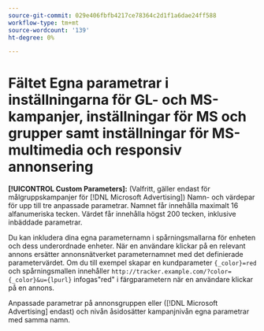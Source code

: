 ```yaml
---
source-git-commit: 029e406fbfb4217ce78364c2d1f1a6dae24ff588
workflow-type: tm+mt
source-wordcount: '139'
ht-degree: 0%

---
```

# Fältet Egna parametrar i inställningarna för GL- och MS-kampanjer, inställningar för MS och grupper samt inställningar för MS-multimedia och responsiv annonsering

**[!UICONTROL Custom Parameters]:** (Valfritt, gäller endast för målgruppskampanjer för [!DNL Microsoft Advertising]) Namn- och värdepar för upp till tre anpassade parametrar. Namnet får innehålla maximalt 16 alfanumeriska tecken. Värdet får innehålla högst 200 tecken, inklusive inbäddade parametrar.

Du kan inkludera dina egna parameternamn i spårningsmallarna för enheten och dess underordnade enheter. När en användare klickar på en relevant annons ersätter annonsnätverket parameternamnet med det definierade parametervärdet. Om du till exempel skapar en kundparameter `{_color}=red` och spårningsmallen innehåller `http://tracker.example.com/?color={_color}&u={lpurl}` infogas&quot;red&quot; i färgparametern när en användare klickar på en annons.

Anpassade parametrar på annonsgruppen eller ([!DNL Microsoft Advertising] endast) och nivån åsidosätter kampanjnivån
egna parametrar med samma namn.
